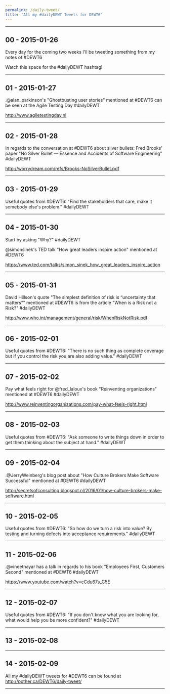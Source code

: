 ```yaml
---
permalink: /daily-tweet/
title: "All my #dailyDEWT Tweets for DEWT6"
---
```


---
## 00 - 2015-01-26

Every day for the coming two weeks I'll be tweeting something from my notes of #DEWT6

Watch this space for the #dailyDEWT hashtag!

---
## 01 - 2015-01-27

.@alan_parkinson's "Ghostbusting user stories" mentioned at #DEWT6 can be seen at the Agile Testing Day #dailyDEWT

http://www.agiletestingday.nl

---
## 02 - 2015-01-28

In regards to the conversation at #DEWT6 about silver bullets: Fred Brooks' paper "No Silver Bullet — Essence and Accidents of Software Engineering" #dailyDEWT

http://worrydream.com/refs/Brooks-NoSilverBullet.pdf

---
## 03 - 2015-01-29

Useful quotes from #DEWT6: "Find the stakeholders that care, make it somebody else's problem." #dailyDEWT

---
## 04 - 2015-01-30

Start by asking "Why?" #dailyDEWT

@simonsinek's TED talk "How great leaders inspire action" mentioned at #DEWT6

https://www.ted.com/talks/simon_sinek_how_great_leaders_inspire_action

---
## 05 - 2015-01-31

David Hillson's quote "The simplest definition of risk is “uncertainty that matters”" mentioned at #DEWT6 is from the article "When is a Risk not a Risk?" #dailyDEWT

http://www.who.int/management/general/risk/WhenRiskNotRisk.pdf

---
## 06 - 2015-02-01

Useful quotes from #DEWT6: "There is no such thing as complete coverage but if you control the risk you are also adding value." #dailyDEWT

---
## 07 - 2015-02-02

Pay what feels right for @fred_laloux's book "Reinventing organizations" mentioned at #DEWT6 #dailyDEWT

http://www.reinventingorganizations.com/pay-what-feels-right.html

---
## 08 - 2015-02-03

Useful quotes from #DEWT6: "Ask someone to write things down in order to get them thinking about the subject at hand." #dailyDEWT

---
## 09 - 2015-02-04

.@JerryWeinberg's blog post about "How Culture Brokers Make Software Successful" mentioned at #DEWT6 #dailyDEWT

http://secretsofconsulting.blogspot.nl/2016/01/how-culture-brokers-make-software.html

---
## 10 - 2015-02-05

Useful quotes from #DEWT6: "So how do we turn a risk into value? By testing and turning defects into acceptance requirements." #dailyDEWT

---
## 11 - 2015-02-06

.@vineetnayar has a talk in regards to his book "Employees First, Customers Second" mentioned at #DEWT6 #dailyDEWT

https://www.youtube.com/watch?v=cCdu67s_C5E

---
## 12 - 2015-02-07

Useful quotes from #DEWT6: "If you don't know what you are looking for, what would help you be more confident?" #dailyDEWT

---
## 13 - 2015-02-08

---
## 14 - 2015-02-09

All my #dailyDEWT tweets for #DEWT6 can be found at http://pother.ca/DEWT6/daily-tweet/

---

